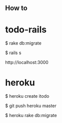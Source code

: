 ## How to 

todo-rails
==========

$ rake db:migrate

$ rails s

http://localhost:3000


heroku
===========
$ heroku create itodo

$ git push heroku master

$ heroku rake db:migrate
